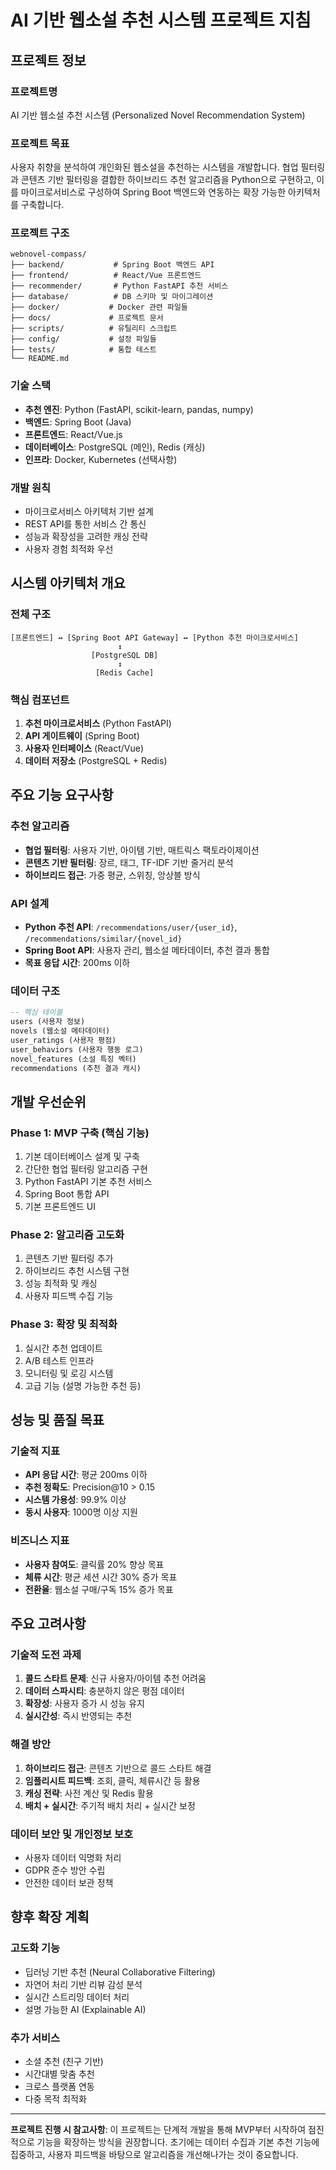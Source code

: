 # AI 기반 웹소설 추천 시스템 프로젝트 지침

## 프로젝트 정보

### 프로젝트명

AI 기반 웹소설 추천 시스템 (Personalized Novel Recommendation System)

### 프로젝트 목표

사용자 취향을 분석하여 개인화된 웹소설을 추천하는 시스템을 개발합니다. 협업 필터링과 콘텐츠 기반 필터링을 결합한 하이브리드 추천 알고리즘을 Python으로 구현하고, 이를 마이크로서비스로 구성하여 Spring Boot 백엔드와 연동하는 확장 가능한 아키텍처를 구축합니다.

### 프로젝트 구조

```
webnovel-compass/
├── backend/           # Spring Boot 백엔드 API
├── frontend/          # React/Vue 프론트엔드
├── recommender/       # Python FastAPI 추천 서비스
├── database/          # DB 스키마 및 마이그레이션
├── docker/           # Docker 관련 파일들
├── docs/             # 프로젝트 문서
├── scripts/          # 유틸리티 스크립트
├── config/           # 설정 파일들
├── tests/            # 통합 테스트
└── README.md
```

### 기술 스택

- **추천 엔진**: Python (FastAPI, scikit-learn, pandas, numpy)
- **백엔드**: Spring Boot (Java)
- **프론트엔드**: React/Vue.js
- **데이터베이스**: PostgreSQL (메인), Redis (캐싱)
- **인프라**: Docker, Kubernetes (선택사항)

### 개발 원칙

- 마이크로서비스 아키텍처 기반 설계
- REST API를 통한 서비스 간 통신
- 성능과 확장성을 고려한 캐싱 전략
- 사용자 경험 최적화 우선

## 시스템 아키텍처 개요

### 전체 구조

```
[프론트엔드] ↔ [Spring Boot API Gateway] ↔ [Python 추천 마이크로서비스]
                        ↕
                  [PostgreSQL DB]
                        ↕
                   [Redis Cache]
```

### 핵심 컴포넌트

1. **추천 마이크로서비스** (Python FastAPI)
2. **API 게이트웨이** (Spring Boot)
3. **사용자 인터페이스** (React/Vue)
4. **데이터 저장소** (PostgreSQL + Redis)

## 주요 기능 요구사항

### 추천 알고리즘

- **협업 필터링**: 사용자 기반, 아이템 기반, 매트릭스 팩토라이제이션
- **콘텐츠 기반 필터링**: 장르, 태그, TF-IDF 기반 줄거리 분석
- **하이브리드 접근**: 가중 평균, 스위칭, 앙상블 방식

### API 설계

- **Python 추천 API**: `/recommendations/user/{user_id}`, `/recommendations/similar/{novel_id}`
- **Spring Boot API**: 사용자 관리, 웹소설 메타데이터, 추천 결과 통합
- **목표 응답 시간**: 200ms 이하

### 데이터 구조

```sql
-- 핵심 테이블
users (사용자 정보)
novels (웹소설 메타데이터)
user_ratings (사용자 평점)
user_behaviors (사용자 행동 로그)
novel_features (소설 특징 벡터)
recommendations (추천 결과 캐시)
```

## 개발 우선순위

### Phase 1: MVP 구축 (핵심 기능)

1. 기본 데이터베이스 설계 및 구축
2. 간단한 협업 필터링 알고리즘 구현
3. Python FastAPI 기본 추천 서비스
4. Spring Boot 통합 API
5. 기본 프론트엔드 UI

### Phase 2: 알고리즘 고도화

1. 콘텐츠 기반 필터링 추가
2. 하이브리드 추천 시스템 구현
3. 성능 최적화 및 캐싱
4. 사용자 피드백 수집 기능

### Phase 3: 확장 및 최적화

1. 실시간 추천 업데이트
2. A/B 테스트 인프라
3. 모니터링 및 로깅 시스템
4. 고급 기능 (설명 가능한 추천 등)

## 성능 및 품질 목표

### 기술적 지표

- **API 응답 시간**: 평균 200ms 이하
- **추천 정확도**: Precision@10 > 0.15
- **시스템 가용성**: 99.9% 이상
- **동시 사용자**: 1000명 이상 지원

### 비즈니스 지표

- **사용자 참여도**: 클릭률 20% 향상 목표
- **체류 시간**: 평균 세션 시간 30% 증가 목표
- **전환율**: 웹소설 구매/구독 15% 증가 목표

## 주요 고려사항

### 기술적 도전 과제

1. **콜드 스타트 문제**: 신규 사용자/아이템 추천 어려움
2. **데이터 스파시티**: 충분하지 않은 평점 데이터
3. **확장성**: 사용자 증가 시 성능 유지
4. **실시간성**: 즉시 반영되는 추천

### 해결 방안

1. **하이브리드 접근**: 콘텐츠 기반으로 콜드 스타트 해결
2. **임플리시트 피드백**: 조회, 클릭, 체류시간 등 활용
3. **캐싱 전략**: 사전 계산 및 Redis 활용
4. **배치 + 실시간**: 주기적 배치 처리 + 실시간 보정

### 데이터 보안 및 개인정보 보호

- 사용자 데이터 익명화 처리
- GDPR 준수 방안 수립
- 안전한 데이터 보관 정책

## 향후 확장 계획

### 고도화 기능

- 딥러닝 기반 추천 (Neural Collaborative Filtering)
- 자연어 처리 기반 리뷰 감성 분석
- 실시간 스트리밍 데이터 처리
- 설명 가능한 AI (Explainable AI)

### 추가 서비스

- 소셜 추천 (친구 기반)
- 시간대별 맞춤 추천
- 크로스 플랫폼 연동
- 다중 목적 최적화

---

**프로젝트 진행 시 참고사항**: 이 프로젝트는 단계적 개발을 통해 MVP부터 시작하여 점진적으로 기능을 확장하는 방식을 권장합니다. 초기에는 데이터 수집과 기본 추천 기능에 집중하고, 사용자 피드백을 바탕으로 알고리즘을 개선해나가는 것이 중요합니다.
